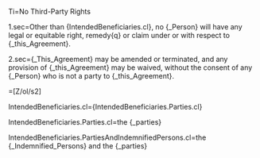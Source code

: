 Ti=No Third-Party Rights

1.sec=Other than {IntendedBeneficiaries.cl}, no {_Person} will have any legal or equitable right, remedy{q} or claim under or with respect to {_this_Agreement}.  

2.sec={_This_Agreement} may be amended or terminated, and any provision of {_this_Agreement} may be waived, without the consent of any {_Person} who is not a party to  {_this_Agreement}.

=[Z/ol/s2]

IntendedBeneficiaries.cl={IntendedBeneficiaries.Parties.cl}

IntendedBeneficiaries.Parties.cl=the {_parties}

IntendedBeneficiaries.PartiesAndIndemnifiedPersons.cl=the {_Indemnified_Persons} and the {_parties}
